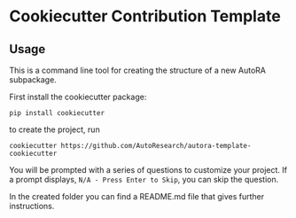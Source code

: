 # Cookiecutter Contribution Template

## Usage

This is a command line tool for creating the structure of a new AutoRA subpackage.

First install the cookiecutter package:
```shell
pip install cookiecutter
```

to create the project, run 
```shell
cookiecutter https://github.com/AutoResearch/autora-template-cookiecutter
```

You will be prompted with a series of questions to customize your project. If a prompt displays, `N/A - Press Enter to Skip`, you can skip the question.

In the created folder you can find a README.md file that gives further instructions.
